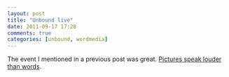 ```yaml
---
layout: post
title: "Unbound live"
date: 2011-09-17 17:28
comments: true
categories: [unbound, wordmedia]
---
```


The event I mentioned in a previous post was great. [Pictures speak louder than words](http://www.flickr.com/photos/paul_clarke/sets/72157627656885754/).
